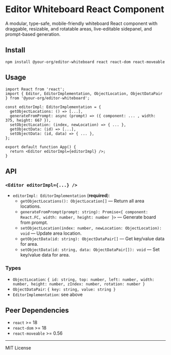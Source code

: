 # Editor Whiteboard React Component

A modular, type-safe, mobile-friendly whiteboard React component with draggable, resizable, and rotatable areas, live-editable sidepanel, and prompt-based generation.

## Install

```
npm install @your-org/editor-whiteboard react react-dom react-moveable
```

## Usage

```tsx
import React from 'react';
import { Editor, EditorImplementation, ObjectLocation, ObjectDataPair } from '@your-org/editor-whiteboard';

const editorImpl: EditorImplementation = {
  getObjectLocations: () => [...],
  generateFromPrompt: async (prompt) => ({ component: ... , width: 375, height: 667 }),
  setObjectLocation: (index, newLocation) => { ... },
  getObjectData: (id) => [...],
  setObjectData: (id, data) => { ... },
};

export default function App() {
  return <Editor editorImpl={editorImpl} />;
}
```

## API

### `<Editor editorImpl={...} />`

- `editorImpl: EditorImplementation` (**required**):
  - `getObjectLocations(): ObjectLocation[]` — Return all area locations.
  - `generateFromPrompt(prompt: string): Promise<{ component: React.FC, width: number, height: number }>` — Generate board from prompt.
  - `setObjectLocation(index: number, newLocation: ObjectLocation): void` — Update area location.
  - `getObjectData(id: string): ObjectDataPair[]` — Get key/value data for area.
  - `setObjectData(id: string, data: ObjectDataPair[]): void` — Set key/value data for area.

### Types

- `ObjectLocation`: `{ id: string, top: number, left: number, width: number, height: number, zIndex: number, rotation: number }`
- `ObjectDataPair`: `{ key: string, value: string }`
- `EditorImplementation`: see above

## Peer Dependencies

- `react` >= 18
- `react-dom` >= 18
- `react-moveable` >= 0.56

---

MIT License
